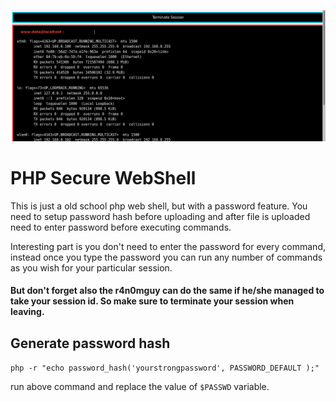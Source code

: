 
![ifconfig](https://raw.githubusercontent.com/I2NhbmloZWxweW91/PHP_Secure_WebShell/master/imgs/ifconfig-ss.png "ifconfig ss")

# PHP Secure WebShell
This is just a old school php web shell, but with a password feature. You need to setup password hash before uploading and after file is uploaded need to enter password before executing commands. 

Interesting part is you don't need to enter the password for every command, instead once you type the password you can run any number of commands as you wish for your particular session. 

#### But don't forget also the r4n0mguy can do the same if he/she managed to take your session id. So make sure to terminate your session when leaving.  


## Generate password hash

`php -r "echo password_hash('yourstrongpassword', PASSWORD_DEFAULT );"`

run above command and replace the value of `$PASSWD` variable. 